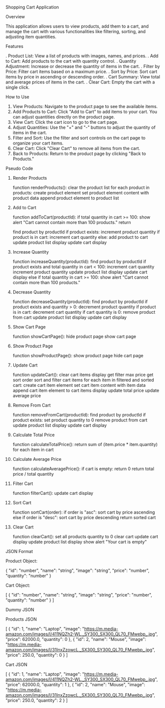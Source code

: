 Shopping Cart Application


Overview

This application allows users to view products, add them to a cart, and manage the cart with various functionalities like filtering, sorting, and adjusting item quantities.

Features

. Product List: View a list of products with images, names, and prices.
. Add to Cart: Add products to the cart with quantity control.
. Quantity Adjustment: Increase or decrease the quantity of items in the cart.
. Filter by Price: Filter cart items based on a maximum price.
. Sort by Price: Sort cart items by price in ascending or descending order.
. Cart Summary: View total and average prices of items in the cart.
. Clear Cart: Empty the cart with a single click.


How to Use

1. View Products: Navigate to the product page to see the available items.
2. Add Products to Cart: Click "Add to Cart" to add items to your cart. You can adjust quantities directly on the product page.
3. View Cart: Click the cart icon to go to the cart page.
4. Adjust Quantities: Use the "+" and "-" buttons to adjust the quantity of items in the cart.
5. Filter and Sort: Use the filter and sort controls on the cart page to organize your cart items.
6. Clear Cart: Click "Clear Cart" to remove all items from the cart.
7. Back to Products: Return to the product page by clicking "Back to Products."

Pseudo Code
1. Render Products

   function renderProducts():
    clear the product list
    for each product in products:
        create product element
        set product element content with product data
        append product element to product list

2. Add to Cart

   function addToCart(productId):
    if total quantity in cart >= 100:
        show alert "Cart cannot contain more than 100 products."
        return

    find product by productId
    if product exists:
        increment product quantity
        if product is in cart:
            increment cart quantity
        else:
            add product to cart
        update product list display
        update cart display

3. Increase Quantity

   function increaseQuantity(productId):
    find product by productId
    if product exists and total quantity in cart < 100:
        increment cart quantity
        increment product quantity
        update product list display
        update cart display
    else if total quantity in cart >= 100:
        show alert "Cart cannot contain more than 100 products."

4. Decrease Quantity

   function decreaseQuantity(productId):
    find product by productId
    if product exists and quantity > 0:
        decrement product quantity
        if product is in cart:
            decrement cart quantity
            if cart quantity is 0:
                remove product from cart
        update product list display
        update cart display

5. Show Cart Page

   function showCartPage():
    hide product page
    show cart page

6. Show Product Page

   function showProductPage():
    show product page
    hide cart page

7. Update Cart

   function updateCart():
    clear cart items display
    get filter max price
    get sort order
    sort and filter cart items
    for each item in filtered and sorted cart:
        create cart item element
        set cart item content with item data
        append cart item element to cart items display
    update total price
    update average price

8. Remove From Cart

   function removeFromCart(productId):
    find product by productId
    if product exists:
        set product quantity to 0
        remove product from cart
        update product list display
        update cart display

9. Calculate Total Price

   function calculateTotalPrice():
    return sum of (item.price * item.quantity) for each item in cart

10. Calculate Average Price

    function calculateAveragePrice():
    if cart is empty:
        return 0
    return total price / total quantity

11. Filter Cart

    function filterCart():
    update cart display

12. Sort Cart

    function sortCart(order):
    if order is "asc":
        sort cart by price ascending
    else if order is "desc":
        sort cart by price descending
    return sorted cart

13. Clear Cart

    function clearCart():
    set all products quantity to 0
    clear cart
    update cart display
    update product list display
    show alert "Your cart is empty"


JSON Format


Product Object: 

{
  "id": "number",
  "name": "string",
  "image": "string",
  "price": "number",
  "quantity": "number"
}


Cart Object: 

[
  {
    "id": "number",
    "name": "string",
    "image": "string",
    "price": "number",
    "quantity": "number"
  }
]



Dummy JSON


Products JSON

[
  {
    "id": 1,
    "name": "Laptop",
    "image": "https://m.media-amazon.com/images/I/411NQZh2-WL._SY300_SX300_QL70_FMwebp_.jpg",
    "price": 62000.0,
    "quantity": 0
  },
  {
    "id": 2,
    "name": "Mouse",
    "image": "https://m.media-amazon.com/images/I/31InxZzowcL._SX300_SY300_QL70_FMwebp_.jpg",
    "price": 250.0,
    "quantity": 0
  }
]


Cart JSON

[
  {
    "id": 1,
    "name": "Laptop",
    "image": "https://m.media-amazon.com/images/I/411NQZh2-WL._SY300_SX300_QL70_FMwebp_.jpg",
    "price": 62000.0,
    "quantity": 1
  },
  {
    "id": 2,
    "name": "Mouse",
    "image": "https://m.media-amazon.com/images/I/31InxZzowcL._SX300_SY300_QL70_FMwebp_.jpg",
    "price": 250.0,
    "quantity": 2
  }
]



